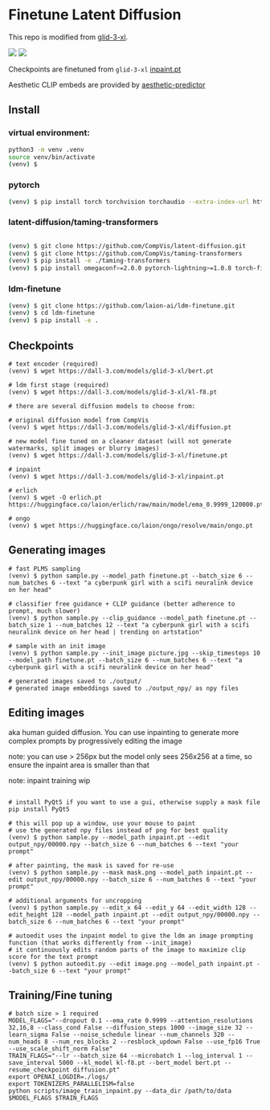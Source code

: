 # Finetune Latent Diffusion

This repo is modified from [glid-3-xl](https://github.com/jack000/glid-3-xl).

<a href="https://replicate.com/laion-ai/ongo" target="_blank"><img src="https://img.shields.io/static/v1?label=run&message=ongo&color=blue"></a> <a href="https://replicate.com/laion-ai/erlich" target="_blank"><img src="https://img.shields.io/static/v1?label=run&message=erlich&color=orange"></a> 


Checkpoints are finetuned from `glid-3-xl` [inpaint.pt](https://dall-3.com/models/glid-3-xl/inpaint.pt)

Aesthetic CLIP embeds are provided by [aesthetic-predictor](https://github.com/LAION-AI/aesthetic-predictor)

## Install

### virtual environment:

```bash
python3 -m venv .venv
source venv/bin/activate
(venv) $
```

### pytorch

```bash
(venv) $ pip install torch torchvision torchaudio --extra-index-url https://download.pytorch.org/whl/cu113
```

### latent-diffusion/taming-transformers
```bash

(venv) $ git clone https://github.com/CompVis/latent-diffusion.git
(venv) $ git clone https://github.com/CompVis/taming-transformers
(venv) $ pip install -e ./taming-transformers
(venv) $ pip install omegaconf>=2.0.0 pytorch-lightning>=1.0.8 torch-fidelity einops

```

### ldm-finetune
    
```bash
(venv) $ git clone https://github.com/laion-ai/ldm-finetune.git
(venv) $ cd ldm-finetune
(venv) $ pip install -e .
```

## Checkpoints 

```
# text encoder (required)
(venv) $ wget https://dall-3.com/models/glid-3-xl/bert.pt

# ldm first stage (required)
(venv) $ wget https://dall-3.com/models/glid-3-xl/kl-f8.pt

# there are several diffusion models to choose from:

# original diffusion model from CompVis
(venv) $ wget https://dall-3.com/models/glid-3-xl/diffusion.pt

# new model fine tuned on a cleaner dataset (will not generate watermarks, split images or blurry images)
(venv) $ wget https://dall-3.com/models/glid-3-xl/finetune.pt

# inpaint
(venv) $ wget https://dall-3.com/models/glid-3-xl/inpaint.pt

# erlich
(venv) $ wget -O erlich.pt https://huggingface.co/laion/erlich/raw/main/model/ema_0.9999_120000.pt

# ongo
(venv) $ wget https://huggingface.co/laion/ongo/resolve/main/ongo.pt

```

## Generating images

```
# fast PLMS sampling
(venv) $ python sample.py --model_path finetune.pt --batch_size 6 --num_batches 6 --text "a cyberpunk girl with a scifi neuralink device on her head"

# classifier free guidance + CLIP guidance (better adherence to prompt, much slower)
(venv) $ python sample.py --clip_guidance --model_path finetune.pt --batch_size 1 --num_batches 12 --text "a cyberpunk girl with a scifi neuralink device on her head | trending on artstation"

# sample with an init image
(venv) $ python sample.py --init_image picture.jpg --skip_timesteps 10 --model_path finetune.pt --batch_size 6 --num_batches 6 --text "a cyberpunk girl with a scifi neuralink device on her head"

# generated images saved to ./output/
# generated image embeddings saved to ./output_npy/ as npy files
```


## Editing images
aka human guided diffusion. You can use inpainting to generate more complex prompts by progressively editing the image

note: you can use > 256px but the model only sees 256x256 at a time, so ensure the inpaint area is smaller than that

note: inpaint training wip
```

# install PyQt5 if you want to use a gui, otherwise supply a mask file
pip install PyQt5

# this will pop up a window, use your mouse to paint
# use the generated npy files instead of png for best quality
(venv) $ python sample.py --model_path inpaint.pt --edit output_npy/00000.npy --batch_size 6 --num_batches 6 --text "your prompt"

# after painting, the mask is saved for re-use
(venv) $ python sample.py --mask mask.png --model_path inpaint.pt --edit output_npy/00000.npy --batch_size 6 --num_batches 6 --text "your prompt"

# additional arguments for uncropping
(venv) $ python sample.py --edit_x 64 --edit_y 64 --edit_width 128 --edit_height 128 --model_path inpaint.pt --edit output_npy/00000.npy --batch_size 6 --num_batches 6 --text "your prompt"

# autoedit uses the inpaint model to give the ldm an image prompting function (that works differently from --init_image)
# it continuously edits random parts of the image to maximize clip score for the text prompt
(venv) $ python autoedit.py --edit image.png --model_path inpaint.pt --batch_size 6 --text "your prompt"

```

## Training/Fine tuning

```
# batch size > 1 required
MODEL_FLAGS="--dropout 0.1 --ema_rate 0.9999 --attention_resolutions 32,16,8 --class_cond False --diffusion_steps 1000 --image_size 32 --learn_sigma False --noise_schedule linear --num_channels 320 --num_heads 8 --num_res_blocks 2 --resblock_updown False --use_fp16 True --use_scale_shift_norm False"
TRAIN_FLAGS="--lr --batch_size 64 --microbatch 1 --log_interval 1 --save_interval 5000 --kl_model kl-f8.pt --bert_model bert.pt --resume_checkpoint diffusion.pt"
export OPENAI_LOGDIR=./logs/
export TOKENIZERS_PARALLELISM=false
python scripts/image_train_inpaint.py --data_dir /path/to/data $MODEL_FLAGS $TRAIN_FLAGS
```
